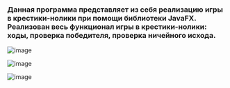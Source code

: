 ### Данная программа представляет из себя реализацию игры в крестики-нолики при помощи библиотеки JavaFX. Реализован весь функционал игры в крестики-нолики: ходы, проверка победителя, проверка ничейного исхода.
![image](https://github.com/user-attachments/assets/318fe092-2564-4da7-9d8a-ef563c440eeb)

![image](https://github.com/user-attachments/assets/98be2154-dd22-443a-b353-0f35d0dc0753)

![image](https://github.com/user-attachments/assets/8627dd1e-04e4-4b5a-95c2-620501ed7111)
